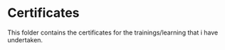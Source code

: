 # Certificates
This folder contains the certificates for the trainings/learning that i have undertaken. 
